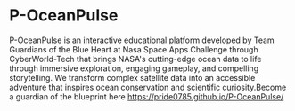 # P-OceanPulse
P-OceanPulse is an interactive educational platform developed by Team Guardians of the Blue Heart at Nasa Space Apps Challenge through CyberWorld-Tech that brings NASA's cutting-edge ocean data to life through immersive exploration, engaging gameplay, and compelling storytelling. We transform complex satellite data into an accessible adventure that inspires ocean conservation and scientific curiosity.Become a guardian of the blueprint here https://pride0785.github.io/P-OceanPulse/
